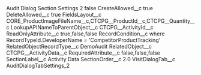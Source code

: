 <?xml version="1.0" encoding="UTF-8"?>
<CustomMetadata xmlns="http://soap.sforce.com/2006/04/metadata" xmlns:xsi="http://www.w3.org/2001/XMLSchema-instance" xmlns:xsd="http://www.w3.org/2001/XMLSchema">
    <label>Audit Dialog Section Settings 2</label>
    <protected>false</protected>
    <values>
        <field>CreateAllowed__c</field>
        <value xsi:type="xsd:boolean">true</value>
    </values>
    <values>
        <field>DeleteAllowed__c</field>
        <value xsi:type="xsd:boolean">true</value>
    </values>
    <values>
        <field>FieldsLayout__c</field>
        <value xsi:type="xsd:string">CORE_ProductImageFileName__c,CTCPG__ProductId__c,CTCPG__Quantity__c</value>
    </values>
    <values>
        <field>LookupAPINameToParentObject__c</field>
        <value xsi:type="xsd:string">CTCPG__ActivityId__c</value>
    </values>
    <values>
        <field>ReadOnlyAttribute__c</field>
        <value xsi:type="xsd:string">true,false,false</value>
    </values>
    <values>
        <field>RecordCondition__c</field>
        <value xsi:type="xsd:string">where RecordTypeId.DeveloperName = 'CompetitorProductTracking'</value>
    </values>
    <values>
        <field>RelatedObjectRecordType__c</field>
        <value xsi:type="xsd:string">DemoAudit</value>
    </values>
    <values>
        <field>RelatedObject__c</field>
        <value xsi:type="xsd:string">CTCPG__ActivityData__c</value>
    </values>
    <values>
        <field>RequiredAttribute__c</field>
        <value xsi:type="xsd:string">false,false,false</value>
    </values>
    <values>
        <field>SectionLabel__c</field>
        <value xsi:type="xsd:string">Activity Data</value>
    </values>
    <values>
        <field>SectionOrder__c</field>
        <value xsi:type="xsd:double">2.0</value>
    </values>
    <values>
        <field>VisitDialogTab__c</field>
        <value xsi:type="xsd:string">AuditDialogTabSettings_2</value>
    </values>
</CustomMetadata>
